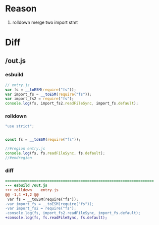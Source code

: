 # Reason
1. rolldown merge two import stmt
# Diff
## /out.js
### esbuild
```js
// entry.js
var fs = __toESM(require("fs"));
var import_fs = __toESM(require("fs"));
var import_fs2 = require("fs");
console.log(fs, import_fs2.readFileSync, import_fs.default);
```
### rolldown
```js
"use strict";


const fs = __toESM(require("fs"));

//#region entry.js
console.log(fs, fs.readFileSync, fs.default);
//#endregion

```
### diff
```diff
===================================================================
--- esbuild	/out.js
+++ rolldown	entry.js
@@ -1,4 +1,2 @@
 var fs = __toESM(require("fs"));
-var import_fs = __toESM(require("fs"));
-var import_fs2 = require("fs");
-console.log(fs, import_fs2.readFileSync, import_fs.default);
+console.log(fs, fs.readFileSync, fs.default);

```